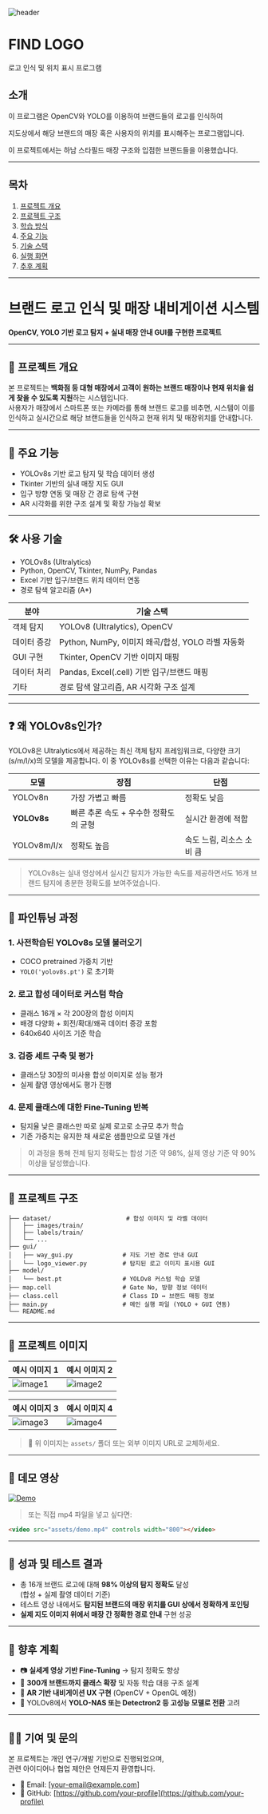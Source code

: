 ![header](https://capsule-render.vercel.app/api?type=waving&color=6DD5FA&text=%20Computer%20Vision%20Term%20Project&height=200&fontSize=40&fontColor=ffffff)
# FIND LOGO
로고 인식 및 위치 표시 프로그램

## 소개
이 프로그램은 OpenCV와 YOLO를 이용하여 브랜드들의 로고를 인식하여 <br>

지도상에서 해당 브랜드의 매장 혹은 사용자의 위치를 표시해주는 프로그램입니다. <br>

이 프로젝트에서는 하남 스타필드 매장 구조와 입점한 브랜드들을 이용했습니다.<br>

---
## 목차 
1. [프로젝트 개요](#-프로젝트-개요)
2. [프로젝트 구조](#프로젝트-구조)     
3. [학습 방식](#페이지-구성)
4. [주요 기능](#-주요-기능)   
5. [기술 스택](#-기술-스택)   
6. [실행 화면](#실행-화면)      
7. [추후 계획](#참조)    

---
# 브랜드 로고 인식 및 매장 내비게이션 시스템

**OpenCV, YOLO 기반 로고 탐지 + 실내 매장 안내 GUI를 구현한 프로젝트**

---

## 📌 프로젝트 개요

본 프로젝트는 **백화점 등 대형 매장에서 고객이 원하는 브랜드 매장이나 현재 위치을 쉽게 찾을 수 있도록 지원**하는 시스템입니다. <br>
사용자가 매장에서 스마트폰 또는 카메라를 통해 브랜드 로고를 비추면, 시스템이 이를 인식하고 실시간으로 해당 브랜드들을 인식하고 현재 위치 및 매장위치를 안내합니다.

---

## 🧩 주요 기능

- YOLOv8s 기반 로고 탐지 및 학습 데이터 생성
- Tkinter 기반의 실내 매장 지도 GUI
- 입구 방향 연동 및 매장 간 경로 탐색 구현
- AR 시각화를 위한 구조 설계 및 확장 가능성 확보

---

## 🛠 사용 기술

- YOLOv8s (Ultralytics)
- Python, OpenCV, Tkinter, NumPy, Pandas
- Excel 기반 입구/브랜드 위치 데이터 연동
- 경로 탐색 알고리즘 (A*)

| 분야 | 기술 스택 |
|------|-----------|
| 객체 탐지 | YOLOv8 (Ultralytics), OpenCV |
| 데이터 증강 | Python, NumPy, 이미지 왜곡/합성, YOLO 라벨 자동화 |
| GUI 구현 | Tkinter, OpenCV 기반 이미지 매핑 |
| 데이터 처리 | Pandas, Excel(.cell) 기반 입구/브랜드 매핑 |
| 기타 | 경로 탐색 알고리즘, AR 시각화 구조 설계 |

---
## ❓ 왜 YOLOv8s인가?

YOLOv8은 Ultralytics에서 제공하는 최신 객체 탐지 프레임워크로, 다양한 크기(s/m/l/x)의 모델을 제공합니다. 이 중 YOLOv8s를 선택한 이유는 다음과 같습니다:

| 모델 | 장점 | 단점 |
|------|------|------|
| YOLOv8n | 가장 가볍고 빠름 | 정확도 낮음 |
| **YOLOv8s** | 빠른 추론 속도 + 우수한 정확도의 균형 | 실시간 환경에 적합 |
| YOLOv8m/l/x | 정확도 높음 | 속도 느림, 리소스 소비 큼 |

> YOLOv8s는 실내 영상에서 실시간 탐지가 가능한 속도를 제공하면서도 16개 브랜드 탐지에 충분한 정확도를 보여주었습니다.

---

## 🔧 파인튜닝 과정

### 1. 사전학습된 YOLOv8s 모델 불러오기
- COCO pretrained 가중치 기반
- `YOLO('yolov8s.pt')` 로 초기화

### 2. 로고 합성 데이터로 커스텀 학습
- 클래스 16개 × 각 200장의 합성 이미지
- 배경 다양화 + 회전/확대/왜곡 데이터 증강 포함
- 640x640 사이즈 기준 학습

### 3. 검증 세트 구축 및 평가
- 클래스당 30장의 미사용 합성 이미지로 성능 평가
- 실제 촬영 영상에서도 평가 진행

### 4. 문제 클래스에 대한 Fine-Tuning 반복
- 탐지율 낮은 클래스만 따로 실제 로고로 소규모 추가 학습
- 기존 가중치는 유지한 채 새로운 샘플만으로 모델 개선

> 이 과정을 통해 전체 탐지 정확도는 합성 기준 약 98%, 실제 영상 기준 약 90% 이상을 달성했습니다.
---

## 📂 프로젝트 구조

```plaintext
├── dataset/                     # 합성 이미지 및 라벨 데이터
│   ├── images/train/
│   ├── labels/train/
│   └── ...
├── gui/
│   ├── way_gui.py              # 지도 기반 경로 안내 GUI
│   └── logo_viewer.py          # 탐지된 로고 이미지 표시용 GUI
├── model/
│   └── best.pt                 # YOLOv8 커스텀 학습 모델
├── map.cell                    # Gate No, 방향 정보 데이터
├── class.cell                  # Class ID ↔ 브랜드 매핑 정보
├── main.py                     # 메인 실행 파일 (YOLO + GUI 연동)
└── README.md
```

---

## 📸 프로젝트 이미지

| 예시 이미지 1 | 예시 이미지 2 |
|---------------|----------------|
| ![image1](assets/image1.png) | ![image2](assets/image2.png) |

| 예시 이미지 3 | 예시 이미지 4 |
|---------------|----------------|
| ![image3](assets/image3.png) | ![image4](assets/image4.png) |

> 📂 위 이미지는 `assets/` 폴더 또는 외부 이미지 URL로 교체하세요.

---

## 🎥 데모 영상

[![Demo](https://img.youtube.com/vi/영상ID/0.jpg)](https://www.youtube.com/watch?v=영상ID)

> 또는 직접 mp4 파일을 넣고 싶다면:

```html
<video src="assets/demo.mp4" controls width="800"></video>
```
---

## 🧪 성과 및 테스트 결과

- 총 16개 브랜드 로고에 대해 **98% 이상의 탐지 정확도** 달성  
  (합성 + 실제 촬영 데이터 기준)
- 테스트 영상 내에서도 **탐지된 브랜드의 매장 위치를 GUI 상에서 정확하게 포인팅**
- **실제 지도 이미지 위에서 매장 간 정확한 경로 안내** 구현 성공

---

## 🚀 향후 계획

- 📷 **실세계 영상 기반 Fine-Tuning** → 탐지 정확도 향상
- 🏬 **300개 브랜드까지 클래스 확장** 및 자동 학습 대응 구조 설계
- 📱 **AR 기반 내비게이션 UX 구현** (OpenCV + OpenGL 예정)
- 🧠 YOLOv8에서 **YOLO-NAS 또는 Detectron2 등 고성능 모델로 전환** 고려

---

## 🙋‍♂️ 기여 및 문의

본 프로젝트는 개인 연구/개발 기반으로 진행되었으며,  
관련 아이디어나 협업 제안은 언제든지 환영합니다.

- 📧 Email: [your-email@example.com]  
- 📍 GitHub: [https://github.com/your-profile](https://github.com/your-profile)

